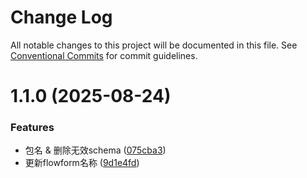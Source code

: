 # Change Log

All notable changes to this project will be documented in this file.
See [Conventional Commits](https://conventionalcommits.org) for commit guidelines.

# 1.1.0 (2025-08-24)


### Features

* 包名 & 删除无效schema ([075cba3](https://github.com/zxzsxf/formflow/commit/075cba34c65ceb37875cc17bf63d6c8fe8ac3fd1))
* 更新flowform名称 ([9d1e4fd](https://github.com/zxzsxf/formflow/commit/9d1e4fdbf083d584a8eef49307488aba8d79979d))
